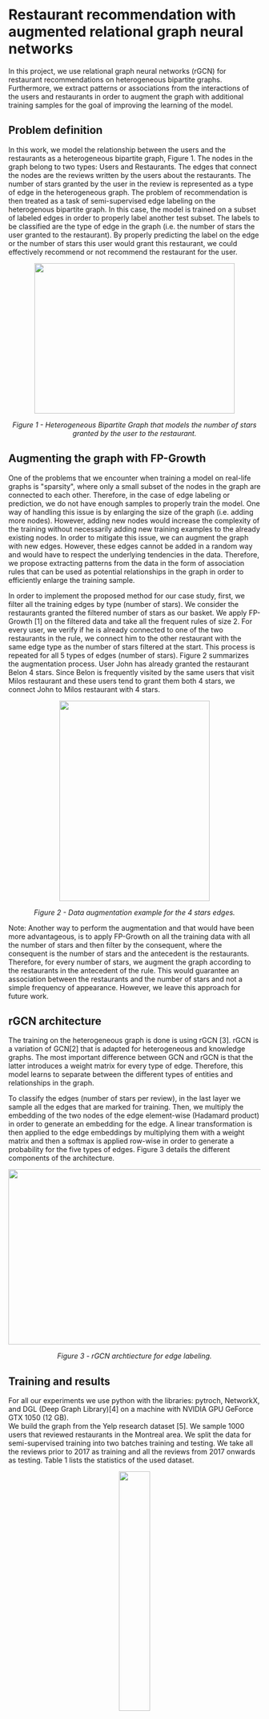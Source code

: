 # Restaurant recommendation with augmented relational graph neural networks

In this project, we use relational graph neural networks (rGCN) for restaurant recommendations on heterogeneous bipartite graphs. Furthermore, we extract patterns or associations from the interactions of the users and restaurants in order to augment the graph with additional training samples for the goal of improving the learning of the model.  

## Problem definition
In this work, we model the relationship between the users and the restaurants as a heterogeneous bipartite graph, Figure 1. The nodes in the graph belong to two types: Users and Restaurants. The edges that connect the nodes are the reviews written by the users about the restaurants. The number of stars granted by the user in the review is represented as a type of edge in the heterogeneous graph. The problem of recommendation is then treated as a task of semi-supervised edge labeling on the heterogenous bipartite graph. In this case, the model is trained on a subset of labeled edges in order to properly label another test subset. The labels to be classified are the type of edge in the graph (i.e. the number of stars the user granted to the restaurant). By properly predicting the label on the edge or the number of stars this user would grant this restaurant, we could effectively recommend or not recommend the restaurant for the user.

<p align="center">
  <img width="400" height="300" src="https://github.com/MarounHaddad/Restaurant-recommendation-with-augmented-relational-graph-neural-networks/blob/main/images/bipartite%20heterogenous%20graph.png">
</p>
 <p align="center"><em>Figure 1 - Heterogeneous Bipartite Graph that models the number of stars granted by the user to the restaurant.</em></p>
 
## Augmenting the graph with FP-Growth
One of the problems that we encounter when training a model on real-life graphs is "sparsity", where only a small subset of the nodes in the graph are connected to each other. Therefore, in the case of edge labeling or prediction, we do not have enough samples to properly train the model. One way of handling this issue is by enlarging the size of the graph (i.e. adding more nodes). However, adding new nodes would increase the complexity of the training without necessarily adding new training examples to the already existing nodes. In order to mitigate this issue, we can augment the graph with new edges. However, these edges cannot be added in a random way and would have to respect the underlying tendencies in the data. Therefore, we propose extracting patterns from the data in the form of association rules that can be used as potential relationships in the graph in order to efficiently enlarge the training sample.  

In order to implement the proposed method for our case study, first, we filter all the training edges by type (number of stars). We consider the restaurants granted the filtered number of stars as our basket. We apply FP-Growth [1] on the filtered data and take all the frequent rules of size 2. For every user, we verify if he is already connected to one of the two restaurants in the rule, we connect him to the other restaurant with the same edge type as the number of stars filtered at the start. This process is repeated for all 5 types of edges (number of stars). Figure 2 summarizes the augmentation process. User John has already granted the restaurant Belon 4 stars. Since Belon is frequently visited by the same users that visit Milos restaurant and these users tend to grant them both 4 stars, we connect John to Milos restaurant with 4 stars.

<p align="center">
  <img width="300" height="400" src="https://github.com/MarounHaddad/Restaurant-recommendation-with-augmented-relational-graph-neural-networks/blob/main/images/data%20augementation.png">
</p>
 <p align="center"><em>Figure 2 - Data augmentation example for the 4 stars edges.</em></p>
 
Note: Another way to perform the augmentation and that would have been more advantageous, is to apply FP-Growth on all the training data with all the number of stars and then filter by the consequent, where the consequent is the number of stars and the antecedent is the restaurants. Therefore, for every number of stars, we augment the graph according to the restaurants in the antecedent of the rule. This would guarantee an association between the restaurants and the number of stars and not a simple frequency of appearance. However, we leave this approach for future work.
 
## rGCN architecture
The training on the heterogeneous graph is done is using rGCN [3]. rGCN is a variation of GCN[2] that is adapted for heterogeneous and knowledge graphs. The most important difference between GCN and rGCN is that the latter introduces a weight matrix for every type of edge. Therefore, this model learns to separate between the different types of entities and relationships in the graph.

To classify the edges (number of stars per review), in the last layer we sample all the edges that are marked for training. Then, we multiply the embedding of the two nodes of the edge element-wise (Hadamard product) in order to generate an embedding for the edge. A linear transformation is then applied to the edge embeddings by multiplying them with a weight matrix and then a softmax is applied row-wise in order to generate a probability for the five types of edges. Figure 3 details the different components of the architecture.

<p align="center">
  <img width="700" height="350" src="https://github.com/MarounHaddad/Restaurant-recommendation-with-augmented-relational-graph-neural-networks/blob/main/images/architecture.png">
</p>
 <p align="center"><em>Figure 3 - rGCN archtiecture for edge labeling.</em></p>

## Training and results

For all our experiments we use python with the libraries: pytroch, NetworkX, and DGL (Deep Graph Library)[4] on a machine with NVIDIA GPU GeForce GTX 1050 (12 GB).  
We build the graph from the Yelp research dataset [5]. We sample 1000 users that reviewed restaurants in the Montreal area. We split the data for semi-supervised training into two batches training and testing. We take all the reviews prior to 2017 as training and all the reviews from 2017 onwards as testing. Table 1 lists the statistics of the used dataset.

<p align="center">
  <img width="35%" src="https://github.com/MarounHaddad/Restaurant-recommendation-with-augmented-relational-graph-neural-networks/blob/main/images/dataset%20statistics.PNG">
</p>
<p align="center"><em>Table 1 - Dataset statistics.</em></p>

Table 2 details the distribution of the classes (star numbers) in the training and test batches. We remarque that the classes are not balanced. The data augmentation that we will perform will help mitigate this problem. In order to augment the data, we test 3 minimum supports for FP-Growth. The number of edges added per minimum support is detailed in table 3.

<p align="center">
  <img width="30%" src="https://github.com/MarounHaddad/Restaurant-recommendation-with-augmented-relational-graph-neural-networks/blob/main/images/classes%20distribution.PNG">
</p>
<p align="center"><em>Table 2 - Classes distribution.</em></p>

<p align="center">
  <img width="40%" src="https://github.com/MarounHaddad/Restaurant-recommendation-with-augmented-relational-graph-neural-networks/blob/main/images/data%20augementation%20results.PNG">
</p>
<p align="center"><em>Table 3 - Data augmentation results.</em></p>

For both the GCN and rGCN models, we use two layers with a hidden layer size of 16 and ReLU activation functions. We train for 300 epochs with a patience of 30. We use the Cross-Entropy loss and the Adam optimizer with a learning rate of 0.001. We evaluate the performance of the models with RMSE (Root Mean Squared Error), which calculates the difference between the predicted and ground truth stars.  

Table 4 details the results of our experiments. The models rGCN outperform the vanilla GCN, highlighting the importance of the inclusion of the edge type in the learning process. Furthermore, the rGCN model with data augmentation having minimum support of 0.01 outperforms all the other models. This preliminary result highlights the advantages of data augmentation when performed using mined association rules.

<p align="center">
  <img width="30%" src="https://github.com/MarounHaddad/Restaurant-recommendation-with-augmented-relational-graph-neural-networks/blob/main/images/results.PNG">
</p>
<p align="center"><em>Table 4 - Preliminary results.</em></p>

Table 5 demonstrates some of the samples predicted by rGCN-Aug(minsup=0.01). The color-coding is as follows, Green: exact match to the stars in the review, Light brown: minor error, and Red: Major error. We find that the model tends to overestimate the results. In the example highlighted in red, there is a big difference between the score given by the model and the actual score given by the user, however, we do find that the score 5 is close to the actual general score of the restaurant on  Yelp. Also, a noticeable result for the user Emmy on the restaurant Ucan (highlighted in bold), we find that the model did a good job at low scoring the restaurant, which in practice would prevent the model from recommending a restaurant that would be disliked by the user, overall improving the user experience on the platform.

<p align="center">
  <img width="50%" src="https://github.com/MarounHaddad/Restaurant-recommendation-with-augmented-relational-graph-neural-networks/blob/main/images/prediction%20examples.png">
</p>
<p align="center"><em>Table 5 - Prediction samples by rGCN-Aug(minsup=0.01).</em></p>

## Background information
This work was presented as partial requirement for the course "INF7710 - Théorie et applications de la fouille d’associations" at UQAM (Université du Quebec à Montréal).  
Maroun Haddad (April 2020).


## References
[1] Han, J., Pei, J. and Yin, Y. (2000). Mining frequent patterns without candidate generation. In proceedings of the 2000 ACM SIGMOD International Conference on Management of Data.  
[2] Kipf, T. N. and Welling, M. (2017). Semi-supervised classification with graph convolu-tional networks. In proceedings of the 5th International Conference on Learning Representations,ICLR.  
[3] Schlichtkrull, M. S., Kipf, T. N., Bloem, P., van den Berg, R., Titov, I. and Welling, M.(2018). Modeling relational data with graph convolutional networks. In proceedings of the 15th International Conference.  
[4] Wang, M., Yu, L., Zheng, D., Gan, Q., Gai, Y., Ye, Z., Li, M., Zhou, J., Huang, Q., Ma,C., Huang, Z., Guo, Q., Zhang, H., Lin, H., Zhao, J., Li, J., Smola, A. J. and Zhang, Z.(2019). Deep graph library : Towards efficient and scalable deep learning on graphs.  
[5] Yelp dataset. Acquired from https://www.yelp.com/dataset  

